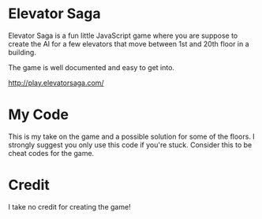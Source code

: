 # Elevator Saga

Elevator Saga is a fun little JavaScript game where you are suppose to create the AI for a few elevators that move between 1st and 20th floor in a building.

The game is well documented and easy to get into.

http://play.elevatorsaga.com/

# My Code

This is my take on the game and a possible solution for some of the floors. I strongly suggest you only use this code if you're stuck. Consider this to be cheat codes for the game.

# Credit

I take no credit for creating the game! 